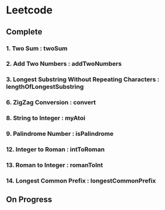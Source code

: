 # Leetcode
## Complete
### 1. Two Sum : twoSum
### 2. Add Two Numbers : addTwoNumbers
### 3. Longest Substring Without Repeating Characters : lengthOfLongestSubstring
### 6. ZigZag Conversion : convert
### 8. String to Integer : myAtoi
### 9. Palindrome Number : isPalindrome
### 12. Integer to Roman : intToRoman
### 13. Roman to Integer : romanToInt
### 14. Longest Common Prefix : longestCommonPrefix
## On Progress
###
